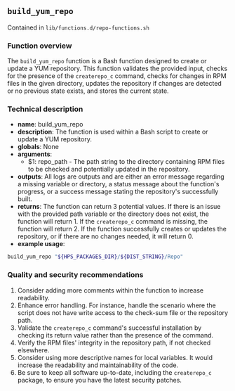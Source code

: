 ## `build_yum_repo`

Contained in `lib/functions.d/repo-functions.sh`

### Function overview
The `build_yum_repo` function is a Bash function designed to create or update a YUM repository. This function validates the provided input, checks for the presence of the `createrepo_c` command, checks for changes in RPM files in the given directory, updates the repository if changes are detected or no previous state exists, and stores the current state.

### Technical description 

- **name**: build_yum_repo
- **description**: The function is used within a Bash script to create or update a YUM repository.
- **globals**: None
- **arguments**: 
  - $1: repo_path - The path string to the directory containing RPM files to be checked and potentially updated in the repository.
- **outputs**: All logs are outputs and are either an error message regarding a missing variable or directory, a status message about the function's progress, or a success message stating the repository's successfully built.
- **returns**: The function can return 3 potential values. If there is an issue with the provided path variable or the directory does not exist, the function will return 1. If the `createrepo_c` command is missing, the function will return 2. If the function successfully creates or updates the repository, or if there are no changes needed, it will return 0.
- **example usage**: 
```bash
build_yum_repo "${HPS_PACKAGES_DIR}/${DIST_STRING}/Repo"
```

### Quality and security recommendations

1. Consider adding more comments within the function to increase readability.
2. Enhance error handling. For instance, handle the scenario where the script does not have write access to the check-sum file or the repository path.
3. Validate the `createrepo_c` command's successful installation by checking its return value rather than the presence of the command.
4. Verify the RPM files' integrity in the repository path, if not checked elsewhere.
5. Consider using more descriptive names for local variables. It would increase the readability and maintainability of the code.
6. Be sure to keep all software up-to-date, including the `createrepo_c` package, to ensure you have the latest security patches.

